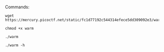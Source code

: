 Commands:

```
wget https://mercury.picoctf.net/static/fc1d77192c544314efece5dd309092e3/warm
```

```
chmod +x warm
```

```
./warm
```
```
./warm -h
```

